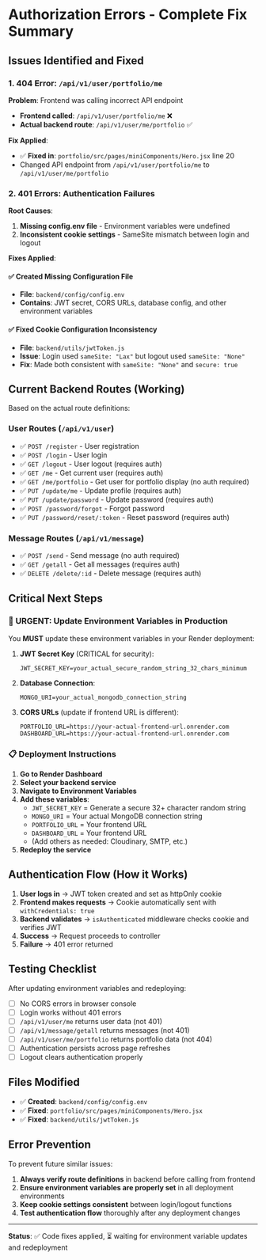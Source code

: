 # Authorization Errors - Complete Fix Summary

## Issues Identified and Fixed

### 1. 404 Error: `/api/v1/user/portfolio/me`

**Problem**: Frontend was calling incorrect API endpoint
- **Frontend called**: `/api/v1/user/portfolio/me` ❌
- **Actual backend route**: `/api/v1/user/me/portfolio` ✅

**Fix Applied**:
- ✅ **Fixed in**: `portfolio/src/pages/miniComponents/Hero.jsx` line 20
- Changed API endpoint from `/api/v1/user/portfolio/me` to `/api/v1/user/me/portfolio`

### 2. 401 Errors: Authentication Failures

**Root Causes**:
1. **Missing config.env file** - Environment variables were undefined
2. **Inconsistent cookie settings** - SameSite mismatch between login and logout

**Fixes Applied**:

#### ✅ Created Missing Configuration File
- **File**: `backend/config/config.env`
- **Contains**: JWT secret, CORS URLs, database config, and other environment variables

#### ✅ Fixed Cookie Configuration Inconsistency
- **File**: `backend/utils/jwtToken.js`
- **Issue**: Login used `sameSite: "Lax"` but logout used `sameSite: "None"`
- **Fix**: Made both consistent with `sameSite: "None"` and `secure: true`

## Current Backend Routes (Working)

Based on the actual route definitions:

### User Routes (`/api/v1/user`)
- ✅ `POST /register` - User registration
- ✅ `POST /login` - User login  
- ✅ `GET /logout` - User logout (requires auth)
- ✅ `GET /me` - Get current user (requires auth)
- ✅ `GET /me/portfolio` - Get user for portfolio display (no auth required)
- ✅ `PUT /update/me` - Update profile (requires auth)
- ✅ `PUT /update/password` - Update password (requires auth)
- ✅ `POST /password/forgot` - Forgot password
- ✅ `PUT /password/reset/:token` - Reset password (requires auth)

### Message Routes (`/api/v1/message`)
- ✅ `POST /send` - Send message (no auth required)
- ✅ `GET /getall` - Get all messages (requires auth)
- ✅ `DELETE /delete/:id` - Delete message (requires auth)

## Critical Next Steps

### 🔴 URGENT: Update Environment Variables in Production

You **MUST** update these environment variables in your Render deployment:

1. **JWT Secret Key** (CRITICAL for security):
   ```env
   JWT_SECRET_KEY=your_actual_secure_random_string_32_chars_minimum
   ```
   
2. **Database Connection**:
   ```env
   MONGO_URI=your_actual_mongodb_connection_string
   ```

3. **CORS URLs** (update if frontend URL is different):
   ```env
   PORTFOLIO_URL=https://your-actual-frontend-url.onrender.com
   DASHBOARD_URL=https://your-actual-frontend-url.onrender.com
   ```

### 📋 Deployment Instructions

1. **Go to Render Dashboard**
2. **Select your backend service**
3. **Navigate to Environment Variables**
4. **Add these variables**:
   - `JWT_SECRET_KEY` = Generate a secure 32+ character random string
   - `MONGO_URI` = Your actual MongoDB connection string
   - `PORTFOLIO_URL` = Your frontend URL
   - `DASHBOARD_URL` = Your frontend URL
   - (Add others as needed: Cloudinary, SMTP, etc.)
5. **Redeploy the service**

## Authentication Flow (How it Works)

1. **User logs in** → JWT token created and set as httpOnly cookie
2. **Frontend makes requests** → Cookie automatically sent with `withCredentials: true`
3. **Backend validates** → `isAuthenticated` middleware checks cookie and verifies JWT
4. **Success** → Request proceeds to controller
5. **Failure** → 401 error returned

## Testing Checklist

After updating environment variables and redeploying:

- [ ] No CORS errors in browser console
- [ ] Login works without 401 errors
- [ ] `/api/v1/user/me` returns user data (not 401)
- [ ] `/api/v1/message/getall` returns messages (not 401)  
- [ ] `/api/v1/user/me/portfolio` returns portfolio data (not 404)
- [ ] Authentication persists across page refreshes
- [ ] Logout clears authentication properly

## Files Modified

- ✅ **Created**: `backend/config/config.env`
- ✅ **Fixed**: `portfolio/src/pages/miniComponents/Hero.jsx`
- ✅ **Fixed**: `backend/utils/jwtToken.js`

## Error Prevention

To prevent future similar issues:

1. **Always verify route definitions** in backend before calling from frontend
2. **Ensure environment variables are properly set** in all deployment environments  
3. **Keep cookie settings consistent** between login/logout functions
4. **Test authentication flow** thoroughly after any deployment changes

---

**Status**: ✅ Code fixes applied, ⏳ waiting for environment variable updates and redeployment